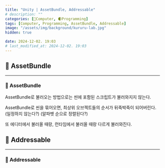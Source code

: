 ```yaml
---
title: "Unity | AssetBundle, Addressable"
# description: ""
categories: [💫Computer, 🌒Programming]
tags: [Computer, Programming, AssetBundle, Addressable]
image: "/assets/img/background/kururu-lab.jpg"
hidden: true

date: 2024-12-02. 19:03
# last_modified_at: 2024-12-02. 19:03
---
```


## 💫 AssetBundle

---

### 🫧 AssetBundle

AssetBundle로 불러오는 방법으로는 씬에 포함된 스크립트가 불러와지지 않는다.  

AssetBundle로 씬을 묶어오면, 최상위 오브젝트들의 순서가 뒤죽박죽이 되어버린다. (일정하지 않는다?) (알파벳 순으로 정렬된다?)  

또 에디터에서 불러올 때랑, 런타임에서 불러올 때랑 다르게 불러와진다.  

## 💫 Addressable

---

### 🫧 Addressable
